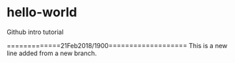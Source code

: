 # hello-world
Github intro tutorial

=============21Feb2018/1900===================
This is a new line added from a new branch.

